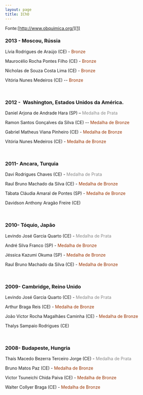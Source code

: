 ```yaml
--- 
layout: page
title: IChO
--- 
```

Fonte:[http://www.obquimica.org/][1]

### 2013 - Moscou, Rússia

  
Lívia Rodrigues de Araújo (CE)&nbsp;- <span style="color: #993300;">Bronze</span>

Maurocélio Rocha Pontes Filho (CE) - <span style="color: #993300;">Bronze</span>

Nicholas de Souza Costa Lima (CE) - <span style="color: #993300;">Bronze</span>

Vitória Nunes Medeiros (CE) -- <span style="color: #993300;">Bronze</span>

 

### 2012 -  Washington, Estados Unidos da América.

  
Daniel Arjona de Andrade Hara (SP) &ndash;&nbsp;<span style="color: #888888;" data-mce-mark="1">Medalha de Prata</span>

Ramon Santos Gonçalves da Silva (CE) -- <span style="color: #993300;">Medalha de Bronze</span>

Gabriel Matheus Viana Pinheiro (CE) - <span style="color: #993300;">Medalha de Bronze</span>

Vitória Nunes Medeiros (CE) - <span style="color: #993300;">Medalha de Bronze</span>

 

### 2011- Ancara, Turquia

  
Davi Rodrigues Chaves (CE) - <span style="color: #888888;">Medalha de Prata</span>

Raul Bruno Machado da Silva (CE) - <span style="color: #993300;">Medalha de Bronze</span>

Tábata Cláudia Amaral de Pontes (SP) - <span style="color: #993300;">Medalha de Bronze</span>

Davidson Anthony Aragão Freire (CE)

 

### 2010- Tóquio, Japão

  
Levindo José Garcia Quarto (CE) - <span style="color: #888888;">Medalha de Prata</span>

André Silva Franco (SP) - <span style="color: #993300;">Medalha de Bronze</span>

Jéssica Kazumi Okuma (SP) - <span style="color: #993300;">Medalha de Bronze</span>

Raul Bruno Machado da Silva (CE) - <span style="color: #993300;">Medalha de Bronze</span>

 

### 2009- Cambridge, Reino Unido

  
Levindo José Garcia Quarto (CE) - <span style="color: #888888;">Medalha de Prata</span>

Arthur Braga Reis (CE) - <span style="color: #993300;">Medalha de Bronze</span>

João Victor Rocha Magalhães Caminha (CE) - <span style="color: #993300;">Medalha de Bronze</span>

Thalys Sampaio Rodrigues (CE)

 

### 2008- Budapeste, Hungria

  
Thaís Macedo Bezerra Terceiro Jorge (CE) - <span style="color: #888888;">Medalha de Prata</span>

Bruno Matos Paz (CE) - <span style="color: #993300;">Medalha de Bronze</span>

Victor Tsuneichi Chida Paiva (CE) - <span style="color: #993300;">Medalha de Bronze</span>

Walter Collyer Braga (CE) - <span style="color: #993300;">Medalha de Bronze</span>

 



[1]: http://www.obquimica.org/
